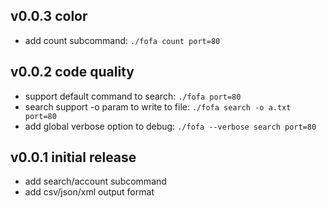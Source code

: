 
## v0.0.3 color
- add count subcommand: ```./fofa count port=80```

## v0.0.2 code quality
- support default command to search: ```./fofa port=80```
- search support -o param to write to file: ```./fofa search -o a.txt port=80```
- add global verbose option to debug: ```./fofa --verbose search port=80```

## v0.0.1 initial release
- add search/account subcommand
- add csv/json/xml output format
